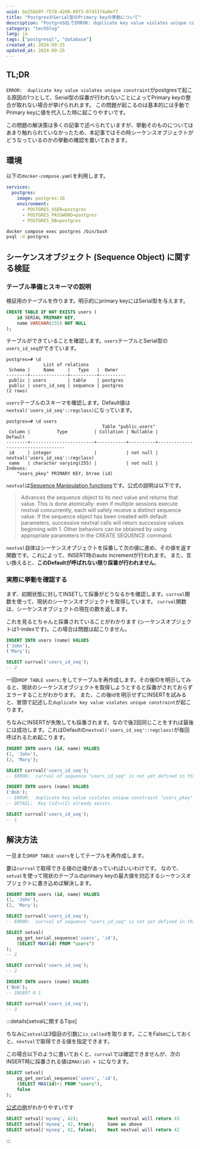 ```yaml
---
uuid: be25bb0f-7578-4206-80f5-0745174a0ef7
title: "PostgresのSerial型のPrimary keyの挙動について"
description: "PostgreSQLでERROR: duplicate key value violates unique constraintエラーが発生する原因の1つとして、Serial型のPrimary keyに手動で値を割り当てた際にシーケンスが正しく更新されないことがあります。これは、Default値であるnextvalが呼び出されないことによって起こります。この問題を解決するためには、テーブルのPrimary keyの現在の最大値をシーケンスオブジェクトに設定する必要があります。具体的な手順としては、setval関数を使用してシーケンスオブジェクトの値を調整することで、INSERT操作が正しく実行されるようになります。"
category: "techblog"
lang: ja
tags: ["postgresql", "database"]
created_at: 2024-09-25
updated_at: 2024-09-25
---
```


## TL;DR

`ERROR:  duplicate key value violates unique constraint`がpostgresで起こる原因の1つとして、Serial型の採番が行われないことによってPrimary keyの整合が取れない場合が挙げられれます。
この問題が起こるのは基本的には手動でPrimary keyに値を代入した時に起こりやすいです。

この問題の解決策は多くの記事で述べられていますが、挙動そのものについてはあまり触れられていなかったため、本記事ではその時シーケンスオブジェクトがどうなっているのかの挙動の確認を置いておきます。

## 環境

以下の`docker-compose.yaml`を利用します。

```yaml title=docker-compose.yaml
services:
  postgres:
    image: postgres:16
    environment:
      - POSTGRES_USER=postgres
      - POSTGRES_PASSWORD=postgres
      - POSTGRES_DB=postgres
```

```bash
docker compose exec postgres /bin/bash
psql -U postgres
```

## シーケンスオブジェクト (Sequence Object) に関する検証

### テーブル準備とスキーマの説明

検証用のテーブルを作ります。明示的にprimary keyにはSerial型を与えます。

```sql
CREATE TABLE IF NOT EXISTS users (
    id SERIAL PRIMARY KEY,
    name VARCHAR(255) NOT NULL
);
```

テーブルができていることを確認します。`users`テーブルとSerial型の`users_id_seq`ができています。

```
postgres=# \d
              List of relations
 Schema |     Name     |   Type   |  Owner   
--------+--------------+----------+----------
 public | users        | table    | postgres
 public | users_id_seq | sequence | postgres
(2 rows)
```

`users`テーブルのスキーマを確認します。Default値は`nextval('users_id_seq'::regclass)`になっています。

```
postgres=# \d users
                                    Table "public.users"
 Column |          Type          | Collation | Nullable |              Default              
--------+------------------------+-----------+----------+-----------------------------------
 id     | integer                |           | not null | nextval('users_id_seq'::regclass)
 name   | character varying(255) |           | not null | 
Indexes:
    "users_pkey" PRIMARY KEY, btree (id)
```

`nextval`は[Sequence Manipulation functions](https://www.postgresql.org/docs/16/functions-sequence.html)です。公式の説明は以下です。

> Advances the sequence object to its next value and returns that value. This is done atomically: even if multiple sessions execute nextval concurrently, each will safely receive a distinct sequence value. If the sequence object has been created with default parameters, successive nextval calls will return successive values beginning with 1. Other behaviors can be obtained by using appropriate parameters in the CREATE SEQUENCE command.

`nextval`自体はシーケンスオブジェクトを採番して次の値に進め、その値を返す関数です。これによって、INSERT時のauto incrementが行われます。
また、言い換えると、**このDefaultが呼ばれない限り採番が行われません**。

### 実際に挙動を確認する

まず、初期状態に対してINSETして採番がどうなるかを確認します。`currval`関数を使って、現状のシーケンスオブジェクトを取得しています。
`currval`関数は、シーケンスオブジェクトの現在の数を返します。

これを見るとちゃんと採番されていることがわかります (シーケンスオブジェクトは1-indexです)。この場合は問題は起こりません。

```sql
INSERT INTO users (name) VALUES
('John'),
('Mary');

SELECT currval('users_id_seq');
-- 2
```

一回`DROP TABLE users;`をしてテーブルを再作成します。その後IDを明示してみると、現状のシーケンスオブジェクトを取得しようとすると採番がされておらずエラーすることがわかります。
また、この後idを明示せずにINSERTを試みると、冒頭で記述した`duplicate key value violates unique constraint`が起こります。

ちなみにINSERTが失敗しても採番されます。なので後2回同じことをすれば最後には成功します。これはDefaultの`nextval('users_id_seq'::regclass)`が毎回呼ばれるため起こります。

```sql
INSERT INTO users (id, name) VALUES
(1, 'John'),
(2, 'Mary');

SELECT currval('users_id_seq');
-- ERROR:  currval of sequence "users_id_seq" is not yet defined in this session

INSERT INTO users (name) VALUES
('Bob');
-- ERROR:  duplicate key value violates unique constraint "users_pkey"
-- DETAIL:  Key (id)=(1) already exists.

SELECT currval('users_id_seq');
-- 1
```

## 解決方法

一旦また`DROP TABLE users`をしてテーブルを再作成します。

要は`currval`で取得できる値の辻褄があっていればいいわけです。
なので、`setval`を使って現状のテーブルのprimary keyの最大値を対応するシーケンスオブジェクトに書き込めば解決します。

```sql
INSERT INTO users (id, name) VALUES
(1, 'John'),
(2, 'Mary');

SELECT currval('users_id_seq');
-- ERROR:  currval of sequence "users_id_seq" is not yet defined in this session

SELECT setval(
    pg_get_serial_sequence('users', 'id'), 
    (SELECT MAX(id) FROM "users")
);
-- 2

SELECT currval('users_id_seq');
-- 2

INSERT INTO users (name) VALUES
('Bob');
-- INSERT 0 1

SELECT currval('users_id_seq');
-- 3
```

:::details[setvalに関するTips]

ちなみに`setval`は3個目の引数に`is_called`を取ります。ここをFalseにしておくと、`nextval`で取得できる値を指定できます。

この場合以下のように書いておくと、`currval`では確認できませんが、次のINSERT時に採番される値は`MAX(id) + 1`になります。

```sql
SELECT setval(
    pg_get_serial_sequence('users', 'id'), 
    (SELECT MAX(id)+1 FROM "users"),
    false
);
```

[公式の例](https://www.postgresql.org/docs/16/functions-sequence.html)がわかりやすいです

```sql
SELECT setval('myseq', 42);           Next nextval will return 43
SELECT setval('myseq', 42, true);     Same as above
SELECT setval('myseq', 42, false);    Next nextval will return 42
```

:::
